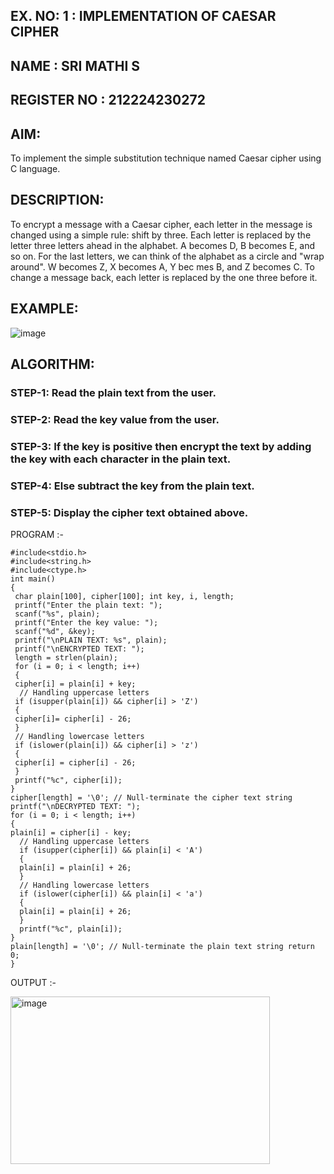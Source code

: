 ## EX. NO: 1 : IMPLEMENTATION OF CAESAR CIPHER
## NAME : SRI MATHI S 
## REGISTER NO : 212224230272

## AIM:

To implement the simple substitution technique named Caesar cipher using C language.

## DESCRIPTION:

To encrypt a message with a Caesar cipher, each letter in the message is changed using a simple rule: shift by three. Each letter is replaced by the letter three letters ahead in the alphabet. A becomes D, B becomes E, and so on. For the last letters, we can think of the
alphabet as a circle and "wrap around". W becomes Z, X becomes A, Y bec mes B, and Z
becomes C. To change a message back, each letter is replaced by the one three before it.

## EXAMPLE:



![image](https://github.com/Hemamanigandan/CNS/assets/149653568/eb9c6c43-8c80-4cdd-b9d4-91705a311c79)


## ALGORITHM:

### STEP-1: Read the plain text from the user.
### STEP-2: Read the key value from the user.
### STEP-3: If the key is positive then encrypt the text by adding the key with each character in the plain text.
### STEP-4: Else subtract the key from the plain text.
### STEP-5: Display the cipher text obtained above.


PROGRAM :-
```
#include<stdio.h> 
#include<string.h> 
#include<ctype.h>  
int main()  
{
 char plain[100], cipher[100]; int key, i, length; 
 printf("Enter the plain text: "); 
 scanf("%s", plain);  
 printf("Enter the key value: "); 
 scanf("%d", &key);  
 printf("\nPLAIN TEXT: %s", plain); 
 printf("\nENCRYPTED TEXT: "); 
 length = strlen(plain); 
 for (i = 0; i < length; i++) 
 { 
 cipher[i] = plain[i] + key; 
  // Handling uppercase letters
 if (isupper(plain[i]) && cipher[i] > 'Z') 
 { 
 cipher[i]= cipher[i] - 26; 
 } 
 // Handling lowercase letters 
 if (islower(plain[i]) && cipher[i] > 'z') 
 { 
 cipher[i] = cipher[i] - 26;
 } 
 printf("%c", cipher[i]);
} 
cipher[length] = '\0'; // Null-terminate the cipher text string 
printf("\nDECRYPTED TEXT: "); 
for (i = 0; i < length; i++) 
{  
plain[i] = cipher[i] - key;
  // Handling uppercase letters 
  if (isupper(cipher[i]) && plain[i] < 'A') 
  { 
  plain[i] = plain[i] + 26; 
  } 
  // Handling lowercase letters 
  if (islower(cipher[i]) && plain[i] < 'a') 
  { 
  plain[i] = plain[i] + 26; 
  } 
  printf("%c", plain[i]);
} 
plain[length] = '\0'; // Null-terminate the plain text string return 0;
}

```


OUTPUT :-

<img width="415" height="268" alt="image" src="https://github.com/user-attachments/assets/f07c269f-604b-4ca4-8df7-0b35901f5fca" />

